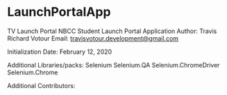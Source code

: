 # LaunchPortalApp
TV Launch Portal
NBCC Student Launch Portal Application
Author: Travis Richard Votour
Email: travisvotour.development@gmail.com


Initialization Date: February 12, 2020

Additional Libraries/packs: 
Selenium
Selenium.QA
Selenium.ChromeDriver
Selenium.Chrome

Additional Contributors:
